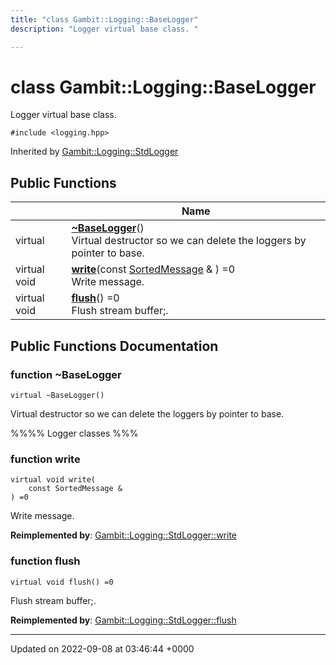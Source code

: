 ```yaml
---
title: "class Gambit::Logging::BaseLogger"
description: "Logger virtual base class. "

---
```


# class Gambit::Logging::BaseLogger



Logger virtual base class. 


`#include <logging.hpp>`

Inherited by [Gambit::Logging::StdLogger](/documentation/code/classes/classgambit_1_1logging_1_1stdlogger/)

## Public Functions

|                | Name           |
| -------------- | -------------- |
| virtual | **[~BaseLogger](/documentation/code/classes/classgambit_1_1logging_1_1baselogger/#function-baselogger)**()<br>Virtual destructor so we can delete the loggers by pointer to base.  |
| virtual void | **[write](/documentation/code/classes/classgambit_1_1logging_1_1baselogger/#function-write)**(const [SortedMessage](/documentation/code/classes/structgambit_1_1logging_1_1sortedmessage/) & ) =0<br>Write message.  |
| virtual void | **[flush](/documentation/code/classes/classgambit_1_1logging_1_1baselogger/#function-flush)**() =0<br>Flush stream buffer;.  |

## Public Functions Documentation

### function ~BaseLogger

```
virtual ~BaseLogger()
```

Virtual destructor so we can delete the loggers by pointer to base. 

%%%% Logger classes %%% 


### function write

```
virtual void write(
    const SortedMessage & 
) =0
```

Write message. 

**Reimplemented by**: [Gambit::Logging::StdLogger::write](/documentation/code/classes/classgambit_1_1logging_1_1stdlogger/#function-write)


### function flush

```
virtual void flush() =0
```

Flush stream buffer;. 

**Reimplemented by**: [Gambit::Logging::StdLogger::flush](/documentation/code/classes/classgambit_1_1logging_1_1stdlogger/#function-flush)


-------------------------------

Updated on 2022-09-08 at 03:46:44 +0000